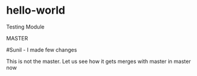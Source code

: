 # hello-world
Testing Module

MASTER

#Sunil - I made few changes

This is not the master. Let us see how it gets merges with master
in master now
